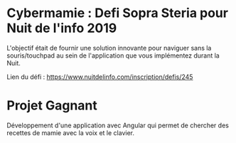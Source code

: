 # Cybermamie : Defi Sopra Steria pour Nuit de l'info 2019

L'objectif était de fournir une solution innovante pour naviguer sans la souris/touchpad au sein de l'application que vous implémentez durant la Nuit.

Lien du défi : https://www.nuitdelinfo.com/inscription/defis/245

# Projet Gagnant 

Développement d'une application avec Angular qui permet de chercher des recettes de mamie avec la voix et le clavier.


